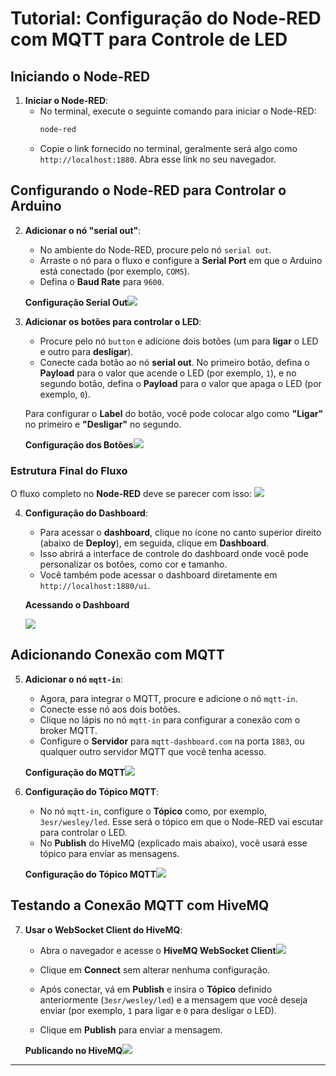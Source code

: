 # Tutorial: Configuração do Node-RED com MQTT para Controle de LED

## Iniciando o Node-RED

1. **Iniciar o Node-RED**:
   - No terminal, execute o seguinte comando para iniciar o Node-RED:
     ```bash
     node-red
     ```
   - Copie o link fornecido no terminal, geralmente será algo como `http://localhost:1880`. Abra esse link no seu navegador.

## Configurando o Node-RED para Controlar o Arduino

2. **Adicionar o nó "serial out"**:
   - No ambiente do Node-RED, procure pelo nó `serial out`.
   - Arraste o nó para o fluxo e configure a **Serial Port** em que o Arduino está conectado (por exemplo, `COM5`).
   - Defina o **Baud Rate** para `9600`.

   **Configuração Serial Out**<img src="./assets/img/serial_out.PNG">

3. **Adicionar os botões para controlar o LED**:
   - Procure pelo nó `button` e adicione dois botões (um para **ligar** o LED e outro para **desligar**).
   - Conecte cada botão ao nó **serial out**. No primeiro botão, defina o **Payload** para o valor que acende o LED (por exemplo, `1`), e no segundo botão, defina o **Payload** para o valor que apaga o LED (por exemplo, `0`).
   
   Para configurar o **Label** do botão, você pode colocar algo como **"Ligar"** no primeiro e **"Desligar"** no segundo.

   **Configuração dos Botões**<img src="./assets/img/button.PNG">

### Estrutura Final do Fluxo

O fluxo completo no **Node-RED** deve se parecer com isso:
<img src="./assets/img/flow.PNG">

4. **Configuração do Dashboard**:
   - Para acessar o **dashboard**, clique no ícone no canto superior direito (abaixo de **Deploy**), em seguida, clique em **Dashboard**.
   - Isso abrirá a interface de controle do dashboard onde você pode personalizar os botões, como cor e tamanho.
   - Você também pode acessar o dashboard diretamente em `http://localhost:1880/ui`.

   **Acessando o Dashboard**
   
   <img src="./assets/img/dashboard.PNG">

## Adicionando Conexão com MQTT

5. **Adicionar o nó `mqtt-in`**:
   - Agora, para integrar o MQTT, procure e adicione o nó `mqtt-in`.
   - Conecte esse nó aos dois botões. 
   - Clique no lápis no nó `mqtt-in` para configurar a conexão com o broker MQTT.
   - Configure o **Servidor** para `mqtt-dashboard.com` na porta `1883`, ou qualquer outro servidor MQTT que você tenha acesso.

   **Configuração do MQTT**<img src="./assets/img/mqtt_in_server.PNG">

6. **Configuração do Tópico MQTT**:
   - No nó `mqtt-in`, configure o **Tópico** como, por exemplo, `3esr/wesley/led`. Esse será o tópico em que o Node-RED vai escutar para controlar o LED.
   - No **Publish** do HiveMQ (explicado mais abaixo), você usará esse tópico para enviar as mensagens.

   **Configuração do Tópico MQTT**<img src="./assets/img/mqtt_in_topic.PNG">

## Testando a Conexão MQTT com HiveMQ

7. **Usar o WebSocket Client do HiveMQ**:
   - Abra o navegador e acesse o **HiveMQ WebSocket Client**<img src="./assets/img/HiveMQ.PNG">

   
   - Clique em **Connect** sem alterar nenhuma configuração.
   - Após conectar, vá em **Publish** e insira o **Tópico** definido anteriormente (`3esr/wesley/led`) e a mensagem que você deseja enviar (por exemplo, `1` para ligar e `0` para desligar o LED).
   - Clique em **Publish** para enviar a mensagem.

   **Publicando no HiveMQ**<img src="./assets/img/HiveMQ_publish.PNG">

---



